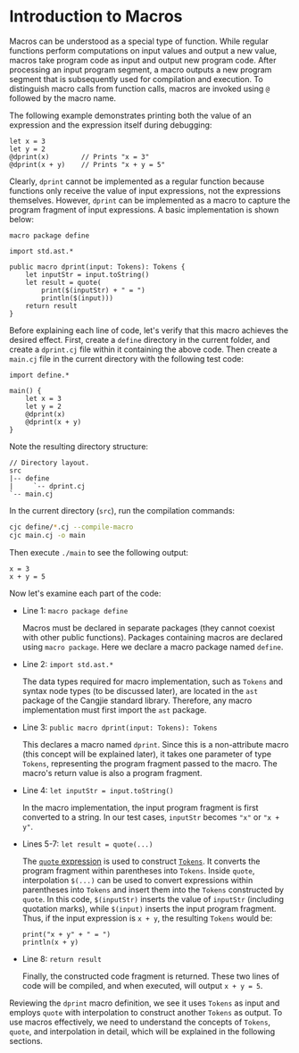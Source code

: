 # Introduction to Macros

Macros can be understood as a special type of function. While regular functions perform computations on input values and output a new value, macros take program code as input and output new program code. After processing an input program segment, a macro outputs a new program segment that is subsequently used for compilation and execution. To distinguish macro calls from function calls, macros are invoked using `@` followed by the macro name.

The following example demonstrates printing both the value of an expression and the expression itself during debugging:

```cangjie
let x = 3
let y = 2
@dprint(x)        // Prints "x = 3"
@dprint(x + y)    // Prints "x + y = 5"
```

Clearly, `dprint` cannot be implemented as a regular function because functions only receive the value of input expressions, not the expressions themselves. However, `dprint` can be implemented as a macro to capture the program fragment of input expressions. A basic implementation is shown below:

<!-- verify -macro12 -->
<!-- cfg="--compile-macro" -->

```cangjie
macro package define

import std.ast.*

public macro dprint(input: Tokens): Tokens {
    let inputStr = input.toString()
    let result = quote(
        print($(inputStr) + " = ")
        println($(input)))
    return result
}
```

Before explaining each line of code, let's verify that this macro achieves the desired effect. First, create a `define` directory in the current folder, and create a `dprint.cj` file within it containing the above code. Then create a `main.cj` file in the current directory with the following test code:

<!-- verify -macro12 -->
<!-- cfg="--debug-macro" -->

```cangjie
import define.*

main() {
    let x = 3
    let y = 2
    @dprint(x)
    @dprint(x + y)
}
```

Note the resulting directory structure:

```text
// Directory layout.
src
|-- define
|     `-- dprint.cj
`-- main.cj
```

In the current directory (`src`), run the compilation commands:

```bash
cjc define/*.cj --compile-macro
cjc main.cj -o main
```

Then execute `./main` to see the following output:

<!-- verify -macro12 -->

```text
x = 3
x + y = 5
```

Now let's examine each part of the code:

- Line 1: `macro package define`

  Macros must be declared in separate packages (they cannot coexist with other public functions). Packages containing macros are declared using `macro package`. Here we declare a macro package named `define`.

- Line 2: `import std.ast.*`

  The data types required for macro implementation, such as `Tokens` and syntax node types (to be discussed later), are located in the `ast` package of the Cangjie standard library. Therefore, any macro implementation must first import the `ast` package.

- Line 3: `public macro dprint(input: Tokens): Tokens`

  This declares a macro named `dprint`. Since this is a non-attribute macro (this concept will be explained later), it takes one parameter of type `Tokens`, representing the program fragment passed to the macro. The macro's return value is also a program fragment.

- Line 4: `let inputStr = input.toString()`

  In the macro implementation, the input program fragment is first converted to a string. In our test cases, `inputStr` becomes `"x"` or `"x + y"`.

- Lines 5-7: `let result = quote(...)`

  The [`quote` expression](./Tokens_types_and_quote_expressions.md#quote-expressions-and-interpolation) is used to construct [`Tokens`](./Tokens_types_and_quote_expressions.md#tokens-type). It converts the program fragment within parentheses into `Tokens`. Inside `quote`, interpolation `$(...)` can be used to convert expressions within parentheses into `Tokens` and insert them into the `Tokens` constructed by `quote`. In this code, `$(inputStr)` inserts the value of `inputStr` (including quotation marks), while `$(input)` inserts the input program fragment. Thus, if the input expression is `x + y`, the resulting `Tokens` would be:

  ```cangjie
  print("x + y" + " = ")
  println(x + y)
  ```

- Line 8: `return result`

  Finally, the constructed code fragment is returned. These two lines of code will be compiled, and when executed, will output `x + y = 5`.

Reviewing the `dprint` macro definition, we see it uses `Tokens` as input and employs `quote` with interpolation to construct another `Tokens` as output. To use macros effectively, we need to understand the concepts of `Tokens`, `quote`, and interpolation in detail, which will be explained in the following sections.